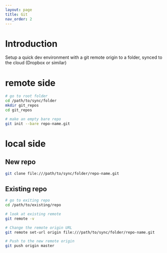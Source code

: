 ```yaml
---
layout: page
title: Git
nav_order: 2
---
```


# Introduction
Setup a quick dev environment with a git remote origin to a folder, synced to the cloud (Dropbox or similar)

# remote side
```bash
# go to root folder
cd /path/to/sync/folder
mkdir git_repos
cd git_repos

# make an empty bare repo
git init --bare repo-name.git
```

# local side
## New repo
```bash
git clone file:///path/to/sync/folder/repo-name.git
```

## Existing repo
```bash
# go to exiting repo
cd /path/to/existing/repo

# look at existing remote
git remote -v

# Change the remote origin URL
git remote set-url origin file:///path/to/sync/folder/repo-name.git

# Push to the new remote origin
git push origin master
```
